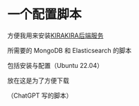 # 一个配置脚本

方便我用来安装[KIRAKIRA后端服务](https://github.com/KIRAKIRA-DOUGA/KIRAKIRA-Rosales)

所需要的 MongoDB 和 Elasticsearch 的脚本

包括安装与配置（Ubuntu 22.04）

放在这是为了方便下载

（ChatGPT 写的脚本）
